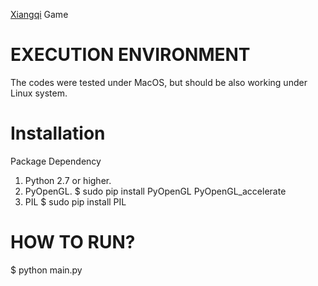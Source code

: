 
[Xiangqi](http://en.wikipedia.org/wiki/Xiangqi) Game

EXECUTION ENVIRONMENT
=====================
The codes were tested under MacOS, but should be also 
working under Linux system.

Installation
============
Package Dependency
1. Python 2.7 or higher.
2. PyOpenGL.
   $ sudo pip install PyOpenGL PyOpenGL_accelerate
3. PIL
   $ sudo pip install PIL

HOW TO RUN?
===========
   $ python main.py
